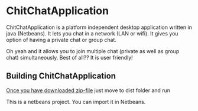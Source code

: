 ChitChatApplication 
=========

ChitChatApplication is a platform independent desktop application written in java (Netbeans). It lets you chat in a network (LAN or wifi).  It gives you option of having a private chat or group chat.

Oh yeah and it allows you to join multiple chat (private as well as group chat) simultaneously. Best of all?? It is user friendly!

Building ChitChatApplication
---------
[Once you have downloaded zip-file](https://github.com/sonalisonule09/chatChatApplication) just move to dist folder and run

This is a netbeans project. You can import it in Netbeans.
